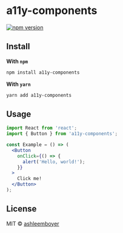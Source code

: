 # a11y-components

[![npm version](https://badge.fury.io/js/a11y-components.svg)](https://badge.fury.io/js/a11y-components)

## Install

**With `npm`**

```bash
npm install a11y-components
```

**With `yarn`**

```bash
yarn add a11y-components
```

## Usage

```jsx
import React from 'react';
import { Button } from 'a11y-components';

const Example = () => (
  <Button
    onClick={() => {
      alert('Hello, world!');
    }}
  >
    Click me!
  </Button>
);
```

## License

MIT © [ashleemboyer](https://github.com/ashleemboyer)
